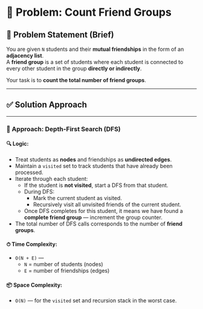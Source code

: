 # 🚀 Problem: Count Friend Groups  

## 📄 Problem Statement (Brief)  

You are given `N` students and their **mutual friendships** in the form of an **adjacency list**.  
A **friend group** is a set of students where each student is connected to every other student in the group **directly or indirectly**.  

Your task is to **count the total number of friend groups**.  

---

## ✅ Solution Approach  

---

### 🔹 Approach: Depth-First Search (DFS)  

#### 🔍 Logic:  

- Treat students as **nodes** and friendships as **undirected edges**.  
- Maintain a `visited` set to track students that have already been processed.  
- Iterate through each student:
  - If the student is **not visited**, start a DFS from that student.
  - During DFS:
    - Mark the current student as visited.
    - Recursively visit all unvisited friends of the current student.
  - Once DFS completes for this student, it means we have found a **complete friend group** — increment the group counter.
- The total number of DFS calls corresponds to the number of **friend groups**.  

#### ⏱ Time Complexity:  

- `O(N + E)` —  
  - `N` = number of students (nodes)  
  - `E` = number of friendships (edges)  

#### 📦 Space Complexity:  

- `O(N)` — for the `visited` set and recursion stack in the worst case.  
